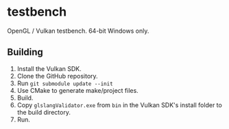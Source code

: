 # testbench

OpenGL / Vulkan testbench. 64-bit Windows only.

## Building
1. Install the Vulkan SDK.
2. Clone the GitHub repository.
3. Run `git submodule update --init`
4. Use CMake to generate make/project files.
5. Build.
6. Copy `glslangValidator.exe` from `bin` in the Vulkan SDK's install folder to the build directory.
7. Run.
